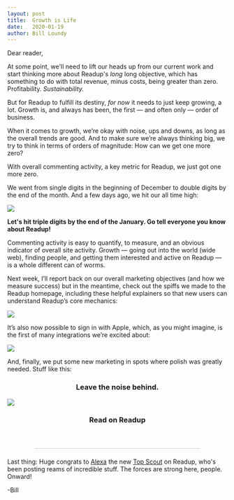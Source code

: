 ```yaml
---
layout: post
title:  Growth is Life
date:   2020-01-19
author: Bill Loundy
---
```

<p> Dear reader, </p> <p> At some point, we'll need to lift our heads up from our current work and start thinking more about Readup's <em>long</em> long objective, which has something to do with total revenue, minus costs, being greater than zero. Profitability. <em>Sustainability.</em> </p> <p> But for Readup to fulfill its destiny, <em>for now</em> it needs to just keep growing, a lot. Growth is, and always has been, the first — and often only — order of business. </p> <p> When it comes to growth, we’re okay with noise, ups and downs, as long as the overall trends are good. And to make sure we’re always thinking big, we try to think in terms of orders of magnitude: How can we get one more zero? </p> <p> With overall commenting activity, a key metric for Readup, we just got one more zero. </p> <p> We went from single digits in the beginning of December to double digits by the end of the month. And a few days ago, we hit our all time high: </p> <p> <img src="https://blog.readup.com/pics/best.ever.png" style="display:block;margin:0 auto;max-width:100%;"> </p> <p> <strong>Let's hit triple digits by the end of the January. Go tell everyone you know about Readup!</strong> </p> <p> Commenting activity is easy to quantify, to measure, and an obvious indicator of overall site activity. Growth — going out into the world (wide web), finding people, and getting them interested and active on Readup — is a whole different can of worms. </p> <p> Next week, I’ll report back on our overall marketing objectives (and how we measure success) but in the meantime, check out the spiffs we made to the Readup homepage, including these helpful explainers so that new users can understand Readup’s core mechanics: </p> <p> <img src="https://blog.readup.com/pics/postits.png" style="display:block;margin:0 auto;max-width:100%;"> </p> <p> It’s also now possible to sign in with Apple, which, as you might imagine, is the first of many integrations we’re excited about: </p> <p> <img src="https://blog.readup.com/pics/signin.png" style="display:block;margin:0 auto;max-width:100%;"> </p> <p> And, finally, we put some new marketing in spots where polish was greatly needed. Stuff like this: </p> <h3 style="text-align:center">Leave the noise behind.</h3> <p> <img src="https://blog.readup.com/pics/distraction.free.gif" style="display:block;margin:0 auto;max-width:100%;"> </p> <h3 style="text-align:center">Read on Readup</h3> 
<br>

<div style="width:75%;margin:1.5em auto;border-bottom:1px solid #ccc;"></div>

<p>Last thing: Huge congrats to <a href="https://readup.com/@Alexa">Alexa</a> the new <a href="https://readup.com/leaderboards">Top Scout</a> on Readup, who's been posting reams of incredible stuff. The forces are strong here, people. Onward!</p>
<p> -Bill </p>